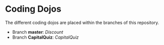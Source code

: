 # Coding Dojos

The different coding dojos are placed within the branches of this repository.

* Branch **master**: *Discount* 
* Branch **CapitalQuiz**: *CapitalQuiz*